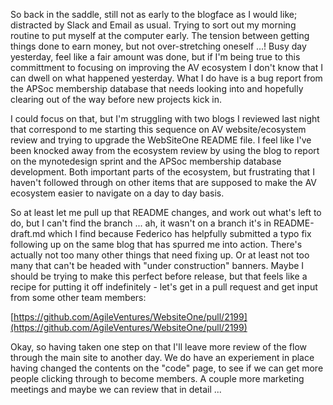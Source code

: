 So back in the saddle, still not as early to the blogface as I would like; distracted by Slack and Email as usual.  Trying to sort out my morning routine to put myself at the computer early.  The tension between getting things done to earn money, but not over-stretching oneself ...! Busy day yesterday, feel like a fair amount was done, but if I'm being true to this committment to focusing on improving the AV ecosystem I don't know that I can dwell on what happened yesterday.  What I do have is a bug report from the APSoc membership database that needs looking into and hopefully clearing out of the way before new projects kick in.

I could focus on that, but I'm struggling with two blogs I reviewed last night that correspond to me starting this sequence on AV website/ecosystem review and trying to upgrade the WebSiteOne README file.  I feel like I've been knocked away from the ecosystem review by using the blog to report on the mynotedesign sprint and the APSoc membership database development.  Both important parts of the ecosystem, but frustrating that I haven't followed through on other items that are supposed to make the AV ecosystem easier to navigate on a day to day basis.

So at least let me pull up that README changes, and work out what's left to do, but I can't find the branch ... ah, it wasn't on a branch it's in README-draft.md which I find because Federico has helpfully submitted a typo fix following up on the same blog that has spurred me into action.  There's actually not too many other things that need fixing up.  Or at least not too many that can't be headed with "under construction" banners.  Maybe I should be trying to make this perfect before release, but that feels like a recipe for putting it off indefinitely - let's get in a pull request and get input from some other team members:

[https://github.com/AgileVentures/WebsiteOne/pull/2199](https://github.com/AgileVentures/WebsiteOne/pull/2199)

Okay, so having taken one step on that I'll leave more review of the flow through the main site to another day.  We do have an experiement in place having changed the contents on the "code" page, to see if we can get more people clicking through to become members.  A couple more marketing meetings and maybe we can review that in detail ...
